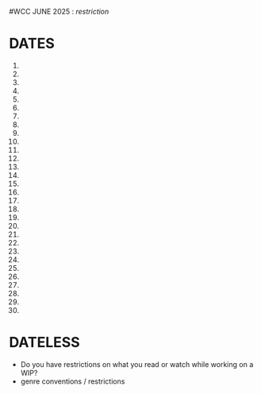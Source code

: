 #WCC JUNE 2025 : *restriction*

# DATES
1.  
2.  
3.  
4.  
5.  
6.  
7.  
8. 
9. 
10. 
11. 
12. 
13. 
14. 
15. 
16. 
17. 
18. 
19. 
20. 
21. 
22. 
23. 
24. 
25. 
26. 
27. 
28. 
29. 
30. 


# DATELESS
- Do you have restrictions on what you read or watch while working on a WIP?
- genre conventions / restrictions
